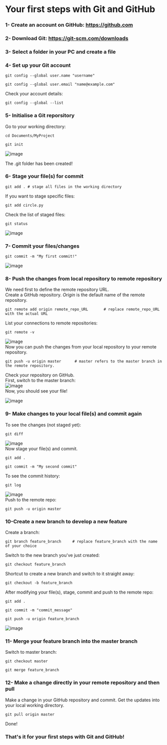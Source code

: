 # Your first steps with Git and GitHub


### 1- Create an account on GitHub: https://github.com <br>
### 2- Download Git: https://git-scm.com/downloads <br>
### 3- Select a folder in your PC and create a file <br>
### 4- Set up your Git account <br>
```
git config --global user.name "username"
```
```
git config --global user.email "name@example.com"
```
Check your account details:
```
git config --global --list
```
### 5- Initialise a Git reporsitory <br>
Go to your working directory:
```
cd Documents/MyProject
```
```
git init
```
![image](https://user-images.githubusercontent.com/83605634/117583224-e7f8f880-b0fd-11eb-83f1-65921037c324.png)

The .git folder has been created!
### 6- Stage your file(s) for commit
```
git add . # stage all files in the working directory
```
If you want to stage specific files:
```
git add circle.py
```
Check the list of staged files:
```
git status
```
![image](https://user-images.githubusercontent.com/83605634/117582988-b6336200-b0fc-11eb-87d9-4ffad9592c87.png)
### 7- Commit your files/changes
```
git commit -m "My first commit!"
```
![image](https://user-images.githubusercontent.com/83605634/117583519-7457eb00-b0ff-11eb-8f6a-bfe9d31b0b2e.png)
### 8- Push the changes from local repository to remote repository
We need first to define the remote repository URL.<br>
Create a GitHub repository.
<em>Origin</em> is the default name of the remote repository.
```
git remote add origin remote_repo_URL       # replace remote_repo_URL with the actual URL 
```
List your connections to remote repositories:
```
git remote -v
```
![image](https://user-images.githubusercontent.com/83605634/117583816-2e038b80-b101-11eb-9e02-df9d66ffb57c.png)
<br>
Now you can push the changes from your local repository to your remote repository.
```
git push -u origin master      # master refers to the master branch in the remote repository.
```
Check your repository on GitHub. <br>
First, switch to the master branch:<br>
![image](https://user-images.githubusercontent.com/83605634/117584310-1d084980-b104-11eb-909f-69c4eff62bbe.png) <br>
Now, you should see your file!

![image](https://user-images.githubusercontent.com/83605634/117584275-f0ecc880-b103-11eb-896b-dae7d2d7c4d5.png)

### 9- Make changes to your local file(s) and commit again
To see the changes (not staged yet):
```
git diff
```
![image](https://user-images.githubusercontent.com/83605634/117584627-f3502200-b105-11eb-9a53-b56798c9ca1a.png)
<br>
Now stage your file(s) and commit.
```
git add .
```
```
git commit -m "My second commit"
```
To see the commit history:
```
git log
```
![image](https://user-images.githubusercontent.com/83605634/117707274-48536d00-b1c6-11eb-8477-f36862572b1a.png)
<br>Push to the remote repo:
```
git push -u origin master
```
### 10-Create a new branch to develop a new feature
Create a branch:
```
git branch feature_branch     # replace feature_branch with the name of your choice
```
Switch to the new branch you've just created:
```
git checkout feature_branch
```
Shortcut to create a new branch and switch to it straight away:
```
git checkout -b feature_branch
```
After modifying your file(s), stage, commit and push to the remote repo:
```
git add .
```
```
git commit -m "commit_message"
```
```
git push -u origin feature_branch
```
![image](https://user-images.githubusercontent.com/83605634/117712200-eac21f00-b1cb-11eb-9180-983753c1ef7f.png)

### 11- Merge your feature branch into the master branch
Switch to master branch:
```
git checkout master
```
```
git merge feature_branch
```

### 12- Make a change directly in your remote repository and then pull 
Make a change in your GitHub repository and commit.
Get the updates into your local working directory.
```
git pull origin master
```
Done!
### That's it for your first steps with Git and GitHub!
